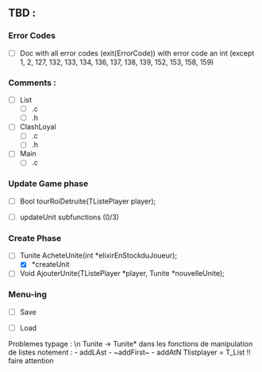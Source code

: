 ## TBD :

### Error Codes
 - [ ] Doc with all error codes (exit(ErrorCode)) with error code an int (except 1, 2, 127, 132, 133, 134, 136, 137, 138, 139, 152, 153, 158, 159)

### Comments : 
 - [ ] List
   - [ ] .c
   - [ ] .h
 - [ ] ClashLoyal
   - [ ] .c
   - [ ] .h
 - [ ] Main
   - [ ] .c

### Update Game phase
 - [ ] Bool tourRoiDetruite(TListePlayer player);
 - [ ] updateUnit subfunctions (0/3)


### Create Phase
 - [ ] Tunite AcheteUnite(int *elixirEnStockduJoueur);
   - [X] *createUnit
 - [ ] Void AjouterUnite(TListePlayer *player, Tunite *nouvelleUnite);

### Menu-ing
 - [ ] Save
 - [ ] Load





Problemes typage : \n
Tunite -> Tunite* dans les fonctions de manipulation de listes
notement : - addLAst
           - ~addFirst~
           - addAtN
Tlistplayer = T_List !! faire attention
